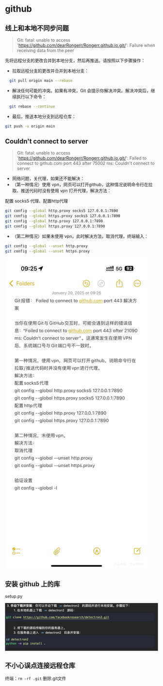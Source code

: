 # github
## 线上和本地不同步问题

> Git: fatal: unable to access 'https://github.com/dearRongerr/Rongerr.github.io.git/': Failure when receiving data from the peer

先将远程分支的更改合并到本地分支，然后再推送。请按照以下步骤操作：

- 拉取远程分支的更改并合并到本地分支：

 ```bash
   git pull origin main --rebase
 ```

- 解决任何可能的冲突。如果有冲突，Git 会提示你解决冲突。解决冲突后，继续执行以下命令：

 ```bash
   git rebase --continue
 ```

- 最后，推送本地分支到远程仓库：


```bash
git push -u origin main
```

## Couldn't connect to server

> Git: fatal: unable to access 'https://github.com/dearRongerr/Rongerr.github.io.git/': Failed to connect to github.com port 443 after 75002 ms: Couldn't connect to server

- 网络问题，关代理，如果还不能解决：
- （第一种情况）使用 vpn，网页可以打开github，这种情况说明命令行在拉取、推送代码时没有使用 vpn 打开代理，解决方法：

配置 socks5 代理、配置http代理

```bash
git config --global http.proxy socks5 127.0.0.1:7890
git config --global https.proxy socks5 127.0.0.1:7890
git config --global http.proxy 127.0.0.1:7890
git config --global https.proxy 127.0.0.1:7890
```

- （第二种情况）如果未使用 vpn，此时解决方法，取消代理，终端输入：

```bash
git config --global --unset http.proxy
git config --global --unset https.proxy
```



![c48810ebd48dced797261d9276177705](images/c48810ebd48dced797261d9276177705.jpg)





## 安装 github 上的库

setup.py

![image-20250221132357664](images/image-20250221132357664.png)



## 不小心误点连接远程仓库

终端：`rm -rf .git`  删除.git文件
